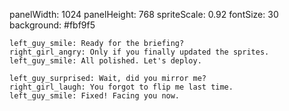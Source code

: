 panelWidth: 1024
panelHeight: 768
spriteScale: 0.92
fontSize: 30
background: #fbf9f5

```comic Briefing
left_guy_smile: Ready for the briefing?
right_girl_angry: Only if you finally updated the sprites.
left_guy_smile: All polished. Let's deploy.
```

```comic Facing Fix
left_guy_surprised: Wait, did you mirror me?
right_girl_laugh: You forgot to flip me last time.
left_guy_smile: Fixed! Facing you now.
```
